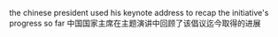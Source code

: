the chinese president used his keynote  address to recap the initiative's progress so far
中国国家主席在主题演讲中回顾了该倡议迄今取得的进展